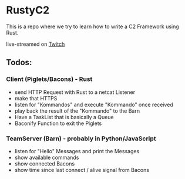# RustyC2

This is a repo where we try to learn how to write a C2 Framework using Rust. 

live-streamed on [Twitch](https://twitch.tv/maikroservice)

## Todos:


### Client (Piglets/Bacons) - Rust
* send HTTP Request with Rust to a netcat Listener
* make that HTTPS
* listen for "Kommandos" and execute "Kommando" once received
* play back the result of the "Kommando" to the Barn
* Have a TaskList that is basically a Queue
* Baconify Function to exit the Piglets

### TeamServer (Barn) - probably in Python/JavaScript
* listen for "Hello" Messages and print the Messages
* show available commands
* show connected Bacons
* show time since last connect / alive signal from Bacons

